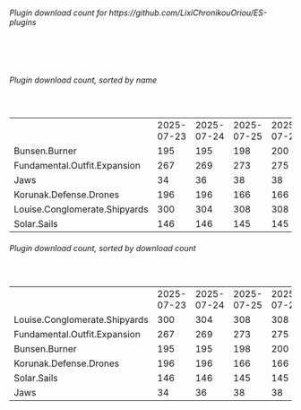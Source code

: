 <h6>Plugin download count for https://github.com/LixiChronikouOriou/ES-plugins</h6><br>
<br>
<h6>Plugin download count, sorted by name</h6><sub><sup><br>
<table>
	<tr>
		<td></td>
		<td>2025-07-23</td>
		<td>2025-07-24</td>
		<td>2025-07-25</td>
		<td>2025-07-26</td>
		<td>2025-07-27</td>
		<td>2025-07-28</td>
		<td>2025-07-29</td>
		<td>today +</td>
	</tr>
	<tr>
		<td>Bunsen.Burner</td>
		<td>195</td>
		<td>195</td>
		<td>198</td>
		<td>200</td>
		<td>200</td>
		<td>202</td>
		<td>202</td>
		<td></td>
	</tr>
	<tr>
		<td>Fundamental.Outfit.Expansion</td>
		<td>267</td>
		<td>269</td>
		<td>273</td>
		<td>275</td>
		<td>275</td>
		<td>279</td>
		<td>279</td>
		<td></td>
	</tr>
	<tr>
		<td>Jaws</td>
		<td>34</td>
		<td>36</td>
		<td>38</td>
		<td>38</td>
		<td>38</td>
		<td>42</td>
		<td>42</td>
		<td></td>
	</tr>
	<tr>
		<td>Korunak.Defense.Drones</td>
		<td>196</td>
		<td>196</td>
		<td>166</td>
		<td>166</td>
		<td>166</td>
		<td>170</td>
		<td>170</td>
		<td></td>
	</tr>
	<tr>
		<td>Louise.Conglomerate.Shipyards</td>
		<td>300</td>
		<td>304</td>
		<td>308</td>
		<td>308</td>
		<td>308</td>
		<td>312</td>
		<td>312</td>
		<td></td>
	</tr>
	<tr>
		<td>Solar.Sails</td>
		<td>146</td>
		<td>146</td>
		<td>145</td>
		<td>145</td>
		<td>145</td>
		<td>147</td>
		<td>147</td>
		<td></td>
	</tr>
</table>
</sub></sup>
<h6>Plugin download count, sorted by download count</h6><sub><sup><br>
<table>
	<tr>
		<td></td>
		<td>2025-07-23</td>
		<td>2025-07-24</td>
		<td>2025-07-25</td>
		<td>2025-07-26</td>
		<td>2025-07-27</td>
		<td>2025-07-28</td>
		<td>2025-07-29</td>
		<td>today +</td>
	</tr>
	<tr>
		<td>Louise.Conglomerate.Shipyards</td>
		<td>300</td>
		<td>304</td>
		<td>308</td>
		<td>308</td>
		<td>308</td>
		<td>312</td>
		<td>312</td>
		<td></td>
	</tr>
	<tr>
		<td>Fundamental.Outfit.Expansion</td>
		<td>267</td>
		<td>269</td>
		<td>273</td>
		<td>275</td>
		<td>275</td>
		<td>279</td>
		<td>279</td>
		<td></td>
	</tr>
	<tr>
		<td>Bunsen.Burner</td>
		<td>195</td>
		<td>195</td>
		<td>198</td>
		<td>200</td>
		<td>200</td>
		<td>202</td>
		<td>202</td>
		<td></td>
	</tr>
	<tr>
		<td>Korunak.Defense.Drones</td>
		<td>196</td>
		<td>196</td>
		<td>166</td>
		<td>166</td>
		<td>166</td>
		<td>170</td>
		<td>170</td>
		<td></td>
	</tr>
	<tr>
		<td>Solar.Sails</td>
		<td>146</td>
		<td>146</td>
		<td>145</td>
		<td>145</td>
		<td>145</td>
		<td>147</td>
		<td>147</td>
		<td></td>
	</tr>
	<tr>
		<td>Jaws</td>
		<td>34</td>
		<td>36</td>
		<td>38</td>
		<td>38</td>
		<td>38</td>
		<td>42</td>
		<td>42</td>
		<td></td>
	</tr>
</table>
</sub></sup>
